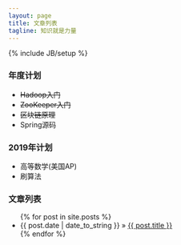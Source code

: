 ```yaml
---
layout: page
title: 文章列表
tagline: 知识就是力量
---
```

{% include JB/setup %}

### 年度计划
- ~~Hadoop入门~~
- ~~ZooKeeper入门~~
- ~~区块链原理~~
- Spring源码

### 2019年计划
- 高等数学(美国AP)
- 刷算法

### 文章列表

<ul class="posts">
  {% for post in site.posts %}
    <li><span>{{ post.date | date_to_string }}</span> &raquo; <a href="{{ BASE_PATH }}{{ post.url }}">{{ post.title }}</a></li>
  {% endfor %}
</ul>
